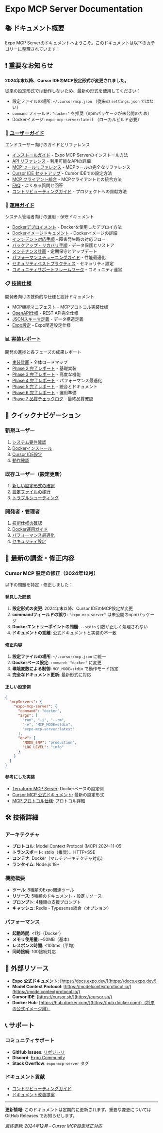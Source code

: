 # Expo MCP Server Documentation

## 📚 ドキュメント概要

Expo MCP Serverのドキュメントへようこそ。このドキュメントは以下のカテゴリーに整理されています：

## ❗ 重要なお知らせ

**2024年末以降、Cursor IDEのMCP設定形式が変更されました。**

従来の設定形式では動作しないため、最新の形式を使用してください：
- 設定ファイルの場所: `~/.cursor/mcp.json` （従来の `settings.json` ではない）
- `command` フィールド: `"docker"` を推奨（npmパッケージが未公開のため）
- Dockerイメージ: `expo-mcp-server:latest` （ローカルビルド必要）

### 🚀 [ユーザーガイド](./user-guide/)
エンドユーザー向けのガイドとリファレンス

- [インストールガイド](./user-guide/installation-guide.md) - Expo MCP Serverのインストール方法
- [API リファレンス](./user-guide/api-reference.md) - 利用可能なAPIの詳細
- [MCP ツールリファレンス](./user-guide/mcp-tools-reference.md) - MCPツールの完全なリファレンス
- [Cursor IDE セットアップ](./user-guide/cursor-ide-setup.md) - Cursor IDEでの設定方法
- [MCP クライアント統合](./user-guide/mcp-client-integration.md) - MCPクライアントとの統合方法
- [FAQ](./user-guide/faq.md) - よくある質問と回答
- [コントリビューティングガイド](./user-guide/contributing-guide.md) - プロジェクトへの貢献方法

### 🔧 [運用ガイド](./operations/)
システム管理者向けの運用・保守ドキュメント

- [Dockerデプロイメント](./operations/docker-deployment.md) - Dockerを使用したデプロイ方法
- [Dockerイメージドキュメント](./operations/docker-image-documentation.md) - Dockerイメージの詳細
- [インシデント対応手順](./operations/incident-response-procedure.md) - 障害発生時の対応フロー
- [バックアップ・リカバリ手順](./operations/backup-recovery-procedure.md) - データ保護とリストア
- [メンテナンス計画](./operations/maintenance-plan.md) - 定期保守とアップデート
- [パフォーマンスチューニングガイド](./operations/performance-tuning-guide.md) - 性能最適化
- [セキュリティベストプラクティス](./operations/security-best-practices.md) - セキュリティ設定
- [コミュニティサポートフレームワーク](./operations/community-support-framework.md) - コミュニティ運営

### 📋 [技術仕様](./technical-specs/)
開発者向けの技術的な仕様と設計ドキュメント

- [MCP機能マニフェスト](./technical-specs/mcp-capability-manifest.md) - MCPプロトコル実装仕様
- [OpenAPI仕様](./technical-specs/openapi-specification.md) - REST API完全仕様
- [JSONスキーマ定義](./technical-specs/json-schema-definitions.md) - データ構造定義
- [Expo設定](./technical-specs/expo.yaml) - Expo関連設定仕様

### 📊 [実装レポート](./implementation-reports/)
開発の進捗と各フェーズの成果レポート

- [実装計画](./implementation-reports/implementation_plan.md) - 全体ロードマップ
- [Phase 2 完了レポート](./implementation-reports/phase_2_completion_report.md) - 基礎実装
- [Phase 3 完了レポート](./implementation-reports/phase_3_completion_report.md) - 高度な機能
- [Phase 4 完了レポート](./implementation-reports/phase4-section4.2-completion-report.md) - パフォーマンス最適化
- [Phase 5 完了レポート](./implementation-reports/phase-5-completion-report.md) - 統合とドキュメント
- [Phase 6 完了レポート](./implementation-reports/phase-6-completion-report.md) - 運用準備
- [Phase 7 品質チェックログ](./implementation-reports/phase7-section1-quality-check-log.md) - 最終品質確認

## 🎯 クイックナビゲーション

### 新規ユーザー
1. [システム要件確認](./user-guide/installation-guide.md#システム要件)
2. [Dockerインストール](./user-guide/installation-guide.md#方法1-docker使用推奨)
3. [Cursor IDE設定](./user-guide/cursor-ide-setup.md)
4. [動作確認](./user-guide/cursor-ide-setup.md#動作確認)

### 既存ユーザー（設定更新）
1. [新しい設定形式の確認](./user-guide/cursor-ide-setup.md#❗-重要-設定形式について)
2. [設定ファイルの移行](./user-guide/cursor-ide-setup.md#docker-ベース設定推奨)
3. [トラブルシューティング](./user-guide/cursor-ide-setup.md#トラブルシューティング)

### 開発者・管理者
1. [技術仕様の確認](./technical-specs/)
2. [Docker運用ガイド](./operations/docker-deployment.md)
3. [パフォーマンス最適化](./operations/performance-tuning-guide.md)
4. [セキュリティ設定](./operations/security-best-practices.md)

## 📝 最新の調査・修正内容

### Cursor MCP 設定の修正（2024年12月）

以下の問題を特定・修正しました：

#### 発見した問題
1. **設定形式の変更**: 2024年末以降、Cursor IDEのMCP設定が変更
2. **commandフィールドの誤り**: `"expo-mcp-server"` は未公開のnpmパッケージ
3. **Dockerエントリーポイントの問題**: `--stdio` 引数が正しく処理されない
4. **ドキュメントの乖離**: 公式ドキュメントと実装の不一致

#### 修正内容
1. **設定ファイルの場所**: `~/.cursor/mcp.json` に統一
2. **Dockerベース設定**: `command: "docker"` に変更
3. **環境変数による制御**: `MCP_MODE=stdio` で動作モード指定
4. **完全なドキュメント更新**: 最新形式に対応

#### 正しい設定例
```json
{
  "mcpServers": {
    "expo-mcp-server": {
      "command": "docker",
      "args": [
        "run", "-i", "--rm",
        "-e", "MCP_MODE=stdio",
        "expo-mcp-server:latest"
      ],
      "env": {
        "NODE_ENV": "production",
        "LOG_LEVEL": "info"
      }
    }
  }
}
```

#### 参考にした実装
- [Terraform MCP Server](https://github.com/hashicorp/terraform-mcp-server): Dockerベースの設定例
- [Cursor MCP 公式ドキュメント](https://docs.cursor.com/context/model-context-protocol): 最新の設定形式
- [MCP プロトコル仕様](https://modelcontextprotocol.io/introduction): プロトコル詳細

## 🛠️ 技術詳細

### アーキテクチャ
- **プロトコル**: Model Context Protocol (MCP) 2024-11-05
- **トランスポート**: stdio（推奨）、HTTP+SSE
- **コンテナ**: Docker（マルチアーキテクチャ対応）
- **ランタイム**: Node.js 18+

### 機能概要
- **ツール**: 8種類のExpo関連ツール
- **リソース**: 5種類のドキュメント・設定リソース
- **プロンプト**: 4種類の支援プロンプト
- **キャッシュ**: Redis・Typesense統合（オプション）

### パフォーマンス
- **起動時間**: <1秒（Docker）
- **メモリ使用量**: ~50MB（基本）
- **レスポンス時間**: <100ms（平均）
- **同時接続**: 100接続対応

## 🔗 外部リソース

- **Expo 公式ドキュメント**: [https://docs.expo.dev/](https://docs.expo.dev/)
- **Model Context Protocol**: [https://modelcontextprotocol.io/](https://modelcontextprotocol.io/)
- **Cursor IDE**: [https://cursor.sh/](https://cursor.sh/)
- **Docker Hub**: [https://hub.docker.com/](https://hub.docker.com/)（将来の公式イメージ用）

## 📞 サポート

### コミュニティサポート
- **GitHub Issues**: [リポジトリ](https://github.com/expo/expo-mcp-server/issues)
- **Discord**: [Expo Community](https://discord.gg/expo)
- **Stack Overflow**: `expo-mcp-server` タグ

### ドキュメント貢献
- [コントリビューティングガイド](./user-guide/contributing-guide.md)
- [ドキュメント改善提案](https://github.com/expo/expo-mcp-server/issues/new?template=documentation.md)

---

**更新情報**: このドキュメントは定期的に更新されます。重要な変更については GitHub Releases でお知らせします。

*最終更新: 2024年12月 - Cursor MCP設定修正対応* 